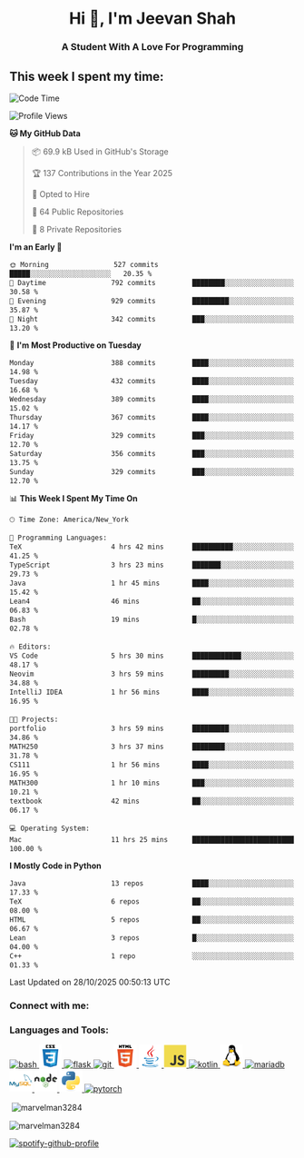 <h1 align="center">Hi 👋, I'm Jeevan Shah</h1>
<h3 align="center">A Student With A Love For Programming</h3>

## This week I spent my time:

<!--START_SECTION:waka-->
![Code Time](http://img.shields.io/badge/Code%20Time-659%20hrs%2034%20mins-blue)

![Profile Views](http://img.shields.io/badge/Profile%20Views-0-blue)

**🐱 My GitHub Data** 

> 📦 69.9 kB Used in GitHub's Storage 
 > 
> 🏆 137 Contributions in the Year 2025
 > 
> 💼 Opted to Hire
 > 
> 📜 64 Public Repositories 
 > 
> 🔑 8 Private Repositories 
 > 
**I'm an Early 🐤** 

```text
🌞 Morning                527 commits         █████░░░░░░░░░░░░░░░░░░░░   20.35 % 
🌆 Daytime                792 commits         ████████░░░░░░░░░░░░░░░░░   30.58 % 
🌃 Evening                929 commits         █████████░░░░░░░░░░░░░░░░   35.87 % 
🌙 Night                  342 commits         ███░░░░░░░░░░░░░░░░░░░░░░   13.20 % 
```
📅 **I'm Most Productive on Tuesday** 

```text
Monday                   388 commits         ████░░░░░░░░░░░░░░░░░░░░░   14.98 % 
Tuesday                  432 commits         ████░░░░░░░░░░░░░░░░░░░░░   16.68 % 
Wednesday                389 commits         ████░░░░░░░░░░░░░░░░░░░░░   15.02 % 
Thursday                 367 commits         ████░░░░░░░░░░░░░░░░░░░░░   14.17 % 
Friday                   329 commits         ███░░░░░░░░░░░░░░░░░░░░░░   12.70 % 
Saturday                 356 commits         ███░░░░░░░░░░░░░░░░░░░░░░   13.75 % 
Sunday                   329 commits         ███░░░░░░░░░░░░░░░░░░░░░░   12.70 % 
```


📊 **This Week I Spent My Time On** 

```text
🕑︎ Time Zone: America/New_York

💬 Programming Languages: 
TeX                      4 hrs 42 mins       ██████████░░░░░░░░░░░░░░░   41.25 % 
TypeScript               3 hrs 23 mins       ███████░░░░░░░░░░░░░░░░░░   29.73 % 
Java                     1 hr 45 mins        ████░░░░░░░░░░░░░░░░░░░░░   15.42 % 
Lean4                    46 mins             ██░░░░░░░░░░░░░░░░░░░░░░░   06.83 % 
Bash                     19 mins             █░░░░░░░░░░░░░░░░░░░░░░░░   02.78 % 

🔥 Editors: 
VS Code                  5 hrs 30 mins       ████████████░░░░░░░░░░░░░   48.17 % 
Neovim                   3 hrs 59 mins       █████████░░░░░░░░░░░░░░░░   34.88 % 
IntelliJ IDEA            1 hr 56 mins        ████░░░░░░░░░░░░░░░░░░░░░   16.95 % 

🐱‍💻 Projects: 
portfolio                3 hrs 59 mins       █████████░░░░░░░░░░░░░░░░   34.86 % 
MATH250                  3 hrs 37 mins       ████████░░░░░░░░░░░░░░░░░   31.78 % 
CS111                    1 hr 56 mins        ████░░░░░░░░░░░░░░░░░░░░░   16.95 % 
MATH300                  1 hr 10 mins        ███░░░░░░░░░░░░░░░░░░░░░░   10.21 % 
textbook                 42 mins             ██░░░░░░░░░░░░░░░░░░░░░░░   06.17 % 

💻 Operating System: 
Mac                      11 hrs 25 mins      █████████████████████████   100.00 % 
```

**I Mostly Code in Python** 

```text
Java                     13 repos            ████░░░░░░░░░░░░░░░░░░░░░   17.33 % 
TeX                      6 repos             ██░░░░░░░░░░░░░░░░░░░░░░░   08.00 % 
HTML                     5 repos             ██░░░░░░░░░░░░░░░░░░░░░░░   06.67 % 
Lean                     3 repos             █░░░░░░░░░░░░░░░░░░░░░░░░   04.00 % 
C++                      1 repo              ░░░░░░░░░░░░░░░░░░░░░░░░░   01.33 % 
```




 Last Updated on 28/10/2025 00:50:13 UTC
<!--END_SECTION:waka-->

<h3 align="left">Connect with me:</h3>
<p align="left">

</p>

<h3 align="left">Languages and Tools:</h3>
<p align="left"> <a href="https://www.gnu.org/software/bash/" target="_blank"> <img src="https://www.vectorlogo.zone/logos/gnu_bash/gnu_bash-icon.svg" alt="bash" width="40" height="40"/> </a> <a href="https://www.w3schools.com/css/" target="_blank"> <img src="https://raw.githubusercontent.com/devicons/devicon/master/icons/css3/css3-original-wordmark.svg" alt="css3" width="40" height="40"/> </a> <a href="https://flask.palletsprojects.com/" target="_blank"> <img src="https://www.vectorlogo.zone/logos/pocoo_flask/pocoo_flask-icon.svg" alt="flask" width="40" height="40"/> </a> <a href="https://git-scm.com/" target="_blank"> <img src="https://www.vectorlogo.zone/logos/git-scm/git-scm-icon.svg" alt="git" width="40" height="40"/> </a> <a href="https://www.w3.org/html/" target="_blank"> <img src="https://raw.githubusercontent.com/devicons/devicon/master/icons/html5/html5-original-wordmark.svg" alt="html5" width="40" height="40"/> </a> <a href="https://www.java.com" target="_blank"> <img src="https://raw.githubusercontent.com/devicons/devicon/master/icons/java/java-original.svg" alt="java" width="40" height="40"/> </a> <a href="https://developer.mozilla.org/en-US/docs/Web/JavaScript" target="_blank"> <img src="https://raw.githubusercontent.com/devicons/devicon/master/icons/javascript/javascript-original.svg" alt="javascript" width="40" height="40"/> </a> <a href="https://kotlinlang.org" target="_blank"> <img src="https://www.vectorlogo.zone/logos/kotlinlang/kotlinlang-icon.svg" alt="kotlin" width="40" height="40"/> </a> <a href="https://www.linux.org/" target="_blank"> <img src="https://raw.githubusercontent.com/devicons/devicon/master/icons/linux/linux-original.svg" alt="linux" width="40" height="40"/> </a> <a href="https://mariadb.org/" target="_blank"> <img src="https://www.vectorlogo.zone/logos/mariadb/mariadb-icon.svg" alt="mariadb" width="40" height="40"/> </a> <a href="https://www.mysql.com/" target="_blank"> <img src="https://raw.githubusercontent.com/devicons/devicon/master/icons/mysql/mysql-original-wordmark.svg" alt="mysql" width="40" height="40"/> </a> <a href="https://nodejs.org" target="_blank"> <img src="https://raw.githubusercontent.com/devicons/devicon/master/icons/nodejs/nodejs-original-wordmark.svg" alt="nodejs" width="40" height="40"/> </a> <a href="https://www.python.org" target="_blank"> <img src="https://raw.githubusercontent.com/devicons/devicon/master/icons/python/python-original.svg" alt="python" width="40" height="40"/> </a> <a href="https://pytorch.org/" target="_blank"> <img src="https://www.vectorlogo.zone/logos/pytorch/pytorch-icon.svg" alt="pytorch" width="40" height="40"/> </a> </p>


<p>&nbsp;<img align="center" src="https://github-readme-stats.vercel.app/api?username=marvelman3284&show_icons=true&locale=en&theme=blue-green" alt="marvelman3284" /></p>

<p><img align="center" src="https://github-readme-streak-stats.herokuapp.com/?user=marvelman3284&theme=blue-green" alt="marvelman3284" /></p>


[![spotify-github-profile](https://spotify-github-profile.vercel.app/api/view?uid=lp0lvf5zzesrwq2hdzmfnkjsq&cover_image=true&theme=default)](https://github.com/kittinan/spotify-github-profile)
